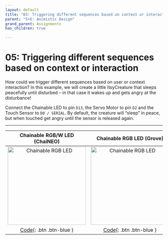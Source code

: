```yaml
---
layout: default
title: "03: Triggering different sequences based on context or interaction"
parent: "5+6: Animistic Design"
grand_parent: Assignments
has_children: true

---
```


# 05: Triggering different sequences based on context or interaction

How could we trigger different sequences based on user or context interaction? In this example, we will create a little ItsyCreature that sleeps peacefully until disturbed – in that case it wakes up and gets angry at the disturbance! 

Connect the Chainable LED to pin `D13`, the Servo Motor to pin `D2` and the Touch Sensor to `D0 / SERIAL`. By default, the creature will “sleep” in peace, but when touched get angry until the sensor is released again.

---


|                                                               Chainable RGB/W LED (ChaiNEO)                                                                |                                                                       Chainable RGB LED (Grove)                                                                       |
|:----------------------------------------------------------------------------------------------------------------------------------------------------------:|:---------------------------------------------------------------------------------------------------------------------------------------------------------------------:|
| <img src="https://id-studiolab.github.io/Connected-Interaction-Kit/components/chainable-led/assets/ChaiNEO-RGBW.png" alt="Chainable RGB LED" width="250"/> | <img src="https://id-studiolab.github.io/Connected-Interaction-Kit/components/chainable-led/assets/Grove-Chainable-LED-2.0.png" alt="Chainable RGB LED" width="250"/> |
|                                   [Code](05-trigger-different-sequences/neopixel){: .btn .btn-blue }                                   |                                         [Code](05-trigger-different-sequences/p9813){: .btn .btn-blue }                                          |

